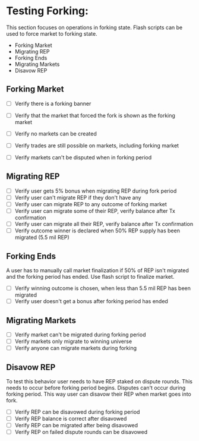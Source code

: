 # Testing Forking:

This section focuses on operations in forking state. Flash scripts can be used to force market to forking state.

  * Forking Market
  * Migrating REP
  * Forking Ends
  * Migrating Markets
  * Disavow REP

## Forking Market

- [ ] Verify there is a forking banner
- [ ] Verify that the market that forced the fork is shown as the forking market
- [ ] Verify no markets can be created
- [ ] Verify trades are still possible on markets, including forking market
- [ ] Verify markets can't be disputed when in forking period


## Migrating REP

- [ ] Verify user gets 5% bonus when migrating REP during fork period
- [ ] Verify user can't migrate REP if they don't have any
- [ ] Verify user can migrate REP to any outcome of forking market
- [ ] Verify user can migrate some of their REP, verify balance after Tx confirmation
- [ ] Verify user can migrate all their REP, verify balance after Tx confirmation
- [ ] Verify outcome winner is declared when 50% REP supply has been migrated (5.5 mil REP)

## Forking Ends

A user has to manually call market finalization if 50% of REP isn't migrated and the forking period has ended. Use flash script to finalize market.

- [ ] Verify winning outcome is chosen, when less than 5.5 mil REP has been migrated
- [ ] Verify user doesn't get a bonus after forking period has ended

## Migrating Markets

- [ ] Verify market can't be migrated during forking period
- [ ] Verify markets only migrate to winning universe
- [ ] Verify anyone can migrate markets during forking

## Disavow REP

To test this behavior user needs to have REP staked on dispute rounds. This needs to occur before forking period begins. Disputes can't occur during forking period. This way user can disavow their REP when market goes into fork.

- [ ] Verify REP can be disavowed during forking period
- [ ] Verify REP balance is correct after disavowed
- [ ] Verify REP can be migrated after being disavowed
- [ ] Verify REP on failed dispute rounds can be disavowed